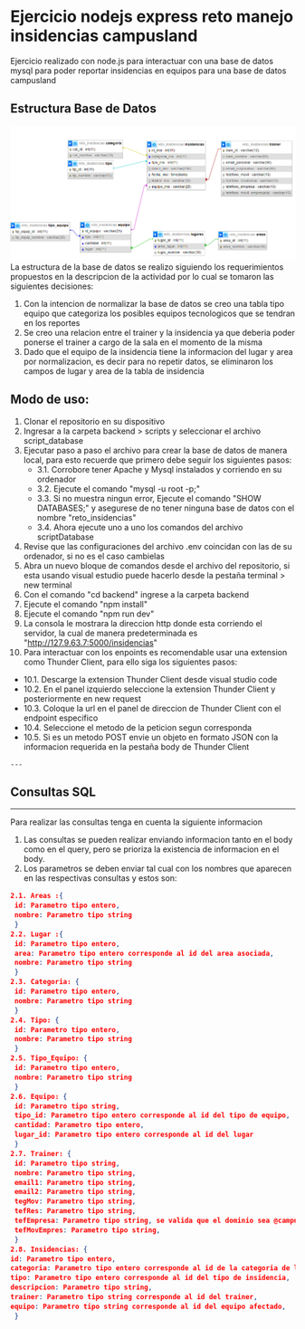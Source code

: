 # Ejercicio nodejs express reto manejo insidencias campusland
Ejercicio realizado con node.js para interactuar con una base de datos mysql para poder reportar insidencias en equipos para una base de datos campusland

## Estructura Base de Datos
![Estructura Base De Datos](./imgs/base%20de%20datos.png)
La estructura de la base de datos se realizo siguiendo los requerimientos propuestos en la descripcion de la actividad por lo cual se tomaron las siguientes decisiones:
1. Con la intencion de normalizar la base de datos se creo una tabla tipo equipo que categoriza los posibles equipos tecnologicos que se tendran en los reportes
2. Se creo una relacion entre el trainer y la insidencia ya que deberia poder ponerse el trainer a cargo de la sala en el momento de la misma
3. Dado que el equipo de la insidencia tiene la informacion del lugar y area por normalizacion, es decir para no repetir datos, se eliminaron los campos de lugar y area de la tabla de insidencia
## Modo de uso:
1. Clonar el repositorio en su dispositivo
2. Ingresar a la carpeta backend > scripts y seleccionar el archivo script_database 
3. Ejecutar paso a paso el archivo para crear la base de datos de manera local, para esto recuerde que primero debe seguir los siguientes pasos:
   - 3.1. Corrobore tener Apache y Mysql instalados y corriendo en su ordenador
   - 3.2. Ejecute el comando "mysql -u root -p;"
   - 3.3. Si no muestra ningun error, Ejecute el comando "SHOW DATABASES;" y asegurese de no tener ninguna base de datos con el nombre "reto_insidencias"
   - 3.4. Ahora ejecute uno a uno los comandos del archivo scriptDatabase
4. Revise que las configuraciones del archivo .env coincidan con las de su ordenador, si no es el caso cambielas
5. Abra un nuevo bloque de comandos desde el archivo del repositorio, si esta usando visual estudio puede hacerlo desde la pestaña terminal > new terminal
6. Con el comando "cd backend"  ingrese a la carpeta backend
7. Ejecute el comando "npm install"
8. Ejecute el comando "npm run dev"
9. La consola le mostrara la direccion http donde esta corriendo el servidor, la cual de manera predeterminada es "http://127.9.63.7:5000/insidencias"
10. Para interactuar con los enpoints es recomendable usar una extension como Thunder Client, para ello siga los siguientes pasos:
   - 10.1. Descarge la extension Thunder Client desde visual studio code
   - 10.2. En el panel izquierdo seleccione la extension Thunder Client y posteriormente en new request
   - 10.3. Coloque la url en el panel de direccion de Thunder Client con el endpoint especifico
   - 10.4. Seleccione el metodo de la peticion segun corresponda
   - 10.5. Si es un metodo POST envie un objeto en formato JSON con la informacion requerida en la pestaña body de Thunder Client

    ---
## Consultas SQL

---
Para realizar las consultas tenga en cuenta la siguiente informacion
1. Las consultas se pueden realizar enviando informacion tanto en el body como en el query, pero se prioriza la existencia de informacion en el body.
2. Los parametros se deben enviar tal cual con los nombres que aparecen en las respectivas consultas y estos son:
```json
2.1. Areas :{
 id: Parametro tipo entero,
 nombre: Parametro tipo string
 }
2.2. Lugar :{
 id: Parametro tipo entero,
 area: Parametro tipo entero corresponde al id del area asociada,
 nombre: Parametro tipo string
 }
2.3. Categoria: {
 id: Parametro tipo entero,
 nombre: Parametro tipo string
 }
2.4. Tipo: {
 id: Parametro tipo entero,
 nombre: Parametro tipo string
 }
2.5. Tipo_Equipo: {
 id: Parametro tipo entero,
 nombre: Parametro tipo string  
 }
2.6. Equipo: {
 id: Parametro tipo string,
 tipo_id: Parametro tipo entero corresponde al id del tipo de equipo,
 cantidad: Parametro tipo entero,
 lugar_id: Parametro tipo entero corresponde al id del lugar
 }
2.7. Trainer: {
 id: Parametro tipo string,
 nombre: Parametro tipo string,
 email1: Parametro tipo string,
 email2: Parametro tipo string,
 tegMov: Parametro tipo string,
 tefRes: Parametro tipo string,
 tefEmpresa: Parametro tipo string, se valida que el dominio sea @campuslands.com,
 tefMovEmpres: Parametro tipo string,
 }
2.8. Insidencias: {
id: Parametro tipo entero,
categoria: Parametro tipo entero corresponde al id de la categoria de la insidencia, 
tipo: Parametro tipo entero corresponde al id del tipo de insidencia, 
descripcion: Parametro tipo string, 
trainer: Parametro tipo string corresponde al id del trainer,
equipo: Parametro tipo string corresponde al id del equipo afectado,
 }  
```



